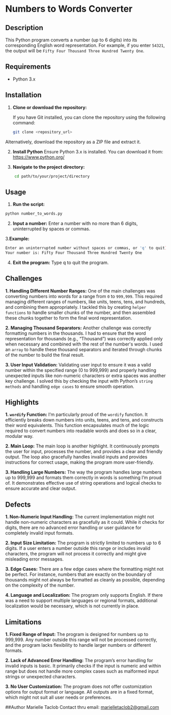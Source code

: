 # Numbers to Words Converter

## Description
This Python program converts a number (up to 6 digits) into its corresponding English word representation. For example, if you enter `54321`, the output will be `Fifty Four Thousand Three Hundred Twenty One`.

## Requirements
- Python 3.x

## Installation

1. **Clone or download the repository:**

   If you have Git installed, you can clone the repository using the following command:
   ```bash
   git clone <repository_url>
   ```
Alternatively, download the repository as a ZIP file and extract it.

2. **Install Python**
Ensure Python 3.x is installed. You can download it from:
https://www.python.org/

3. **Navigate to the project directory:**
```bash
    cd path/to/your/project/directory
```
## Usage
1. **Run the script:**
```bash
python number_to_words.py
```
2. **Input a number:**
Enter a number with no more than 6 digits, uninterrupted by spaces or commas.

3.**Example:**
```bash
Enter an uninterrupted number without spaces or commas, or 'q' to quit): 54321
Your number is: Fifty Four Thousand Three Hundred Twenty One
```
4. **Exit the program:**
Type q to quit the program.

## Challenges

**1. Handling Different Number Ranges:**
One of the main challenges was converting numbers into words for a range from `0` to `999,999`. This required managing different ranges of numbers, like units, teens, tens, and hundreds, and combining them appropriately. I tackled this by creating `helper functions` to handle smaller chunks of the number, and then assembled these chunks together to form the final word representation.

**2. Managing Thousand Separators:**
Another challenge was correctly formatting numbers in the thousands. I had to ensure that the word representation for thousands (e.g., “Thousand”) was correctly applied only when necessary and combined with the rest of the number's words. I used an `array` to handle these thousand separators and iterated through chunks of the number to build the final result.

**3. User Input Validation:**
Validating user input to ensure it was a valid number within the specified range (0 to 999,999) and properly handling unexpected inputs like non-numeric characters or extra spaces was another key challenge. I solved this by checking the input with Python’s `string methods` and handling `edge cases` to ensure smooth operation.

## Highlights

**1. `wordify` Function:**
I’m particularly proud of the `wordify` function. It efficiently breaks down numbers into units, teens, and tens, and constructs their word equivalents. This function encapsulates much of the logic required to convert numbers into readable words and does so in a clear, modular way.

**2. Main Loop:**
The main loop is another highlight. It continuously prompts the user for input, processes the number, and provides a clear and friendly output. The loop also gracefully handles invalid inputs and provides instructions for correct usage, making the program more user-friendly.

**3. Handling Large Numbers:**
The way the program handles large numbers up to 999,999 and formats them correctly in words is something I’m proud of. It demonstrates effective use of string operations and logical checks to ensure accurate and clear output.

## Defects

**1. Non-Numeric Input Handling:**
The current implementation might not handle non-numeric characters as gracefully as it could. While it checks for digits, there are no advanced error handling or user guidance for completely invalid input formats.

**2. Input Size Limitation:**
The program is strictly limited to numbers up to 6 digits. If a user enters a number outside this range or includes invalid characters, the program will not process it correctly and might give misleading error messages.

**3. Edge Cases:**
There are a few edge cases where the formatting might not be perfect. For instance, numbers that are exactly on the boundary of thousands might not always be formatted as cleanly as possible, depending on the complexity of the number.

**4. Language and Localization:**
The program only supports English. If there was a need to support multiple languages or regional formats, additional localization would be necessary, which is not currently in place.

## Limitations

**1. Fixed Range of Input:**
The program is designed for numbers up to 999,999. Any number outside this range will not be processed correctly, and the program lacks flexibility to handle larger numbers or different formats.

**2. Lack of Advanced Error Handling:**
The program’s error handling for invalid inputs is basic. It primarily checks if the input is numeric and within range but does not handle more complex cases such as malformed input strings or unexpected characters.

**3. No User Customization:**
The program does not offer customization options for output format or language. All outputs are in a fixed format, which might not suit all user needs or preferences.

##Author
Marielle Taclob
Contact thru email: marielletaclob2@gmail.com

